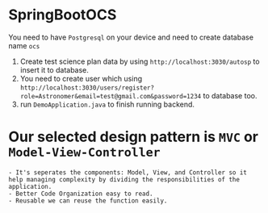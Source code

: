 # SpringBootOCS

You need to have `Postgresql` on your device and need to create database name `ocs`

1. Create test science plan data by using `http://localhost:3030/autosp` to insert it to database.
2. You need to create user which using `http://localhost:3030/users/register?role=Astronomer&email=test@gmail.com&password=1234` to database too.
3. run `DemoApplication.java` to finish running backend.



# Our selected design pattern is `MVC` or ` Model-View-Controller `
    - It's seperates the components: Model, View, and Controller so it help managing complexity by dividing the responsibilities of the application.
    - Better Code Organization easy to read.
    - Reusable we can reuse the function easily.